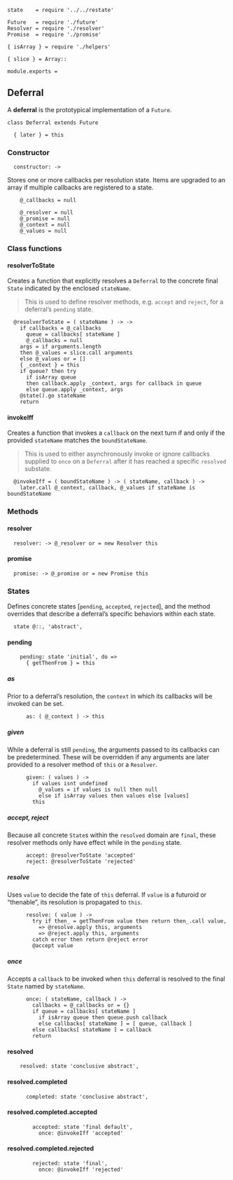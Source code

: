     state    = require '../../restate'

    Future   = require './future'
    Resolver = require './resolver'
    Promise  = require './promise'

    { isArray } = require './helpers'

    { slice } = Array::

    module.exports =



## Deferral

A **deferral** is the prototypical implementation of a `Future`.

    class Deferral extends Future

      { later } = this


### Constructor

      constructor: ->

Stores one or more callbacks per resolution state. Items are upgraded to an
array if multiple callbacks are registered to a state.

        @_callbacks = null

        @_resolver = null
        @_promise = null
        @_context = null
        @_values = null



### Class functions


#### resolverToState

Creates a function that explicitly resolves a `Deferral` to the concrete final
`State` indicated by the enclosed `stateName`.

> This is used to define resolver methods, e.g. `accept` and `reject`, for a
  deferral’s `pending` state.

      @resolverToState = ( stateName ) -> ->
        if callbacks = @_callbacks
          queue = callbacks[ stateName ]
          @_callbacks = null
        args = if arguments.length
        then @_values = slice.call arguments
        else @_values or = []
        { _context } = this
        if queue? then try
          if isArray queue
          then callback.apply _context, args for callback in queue
          else queue.apply _context, args
        @state().go stateName
        return


#### invokeIff

Creates a function that invokes a `callback` on the next turn if and only if
the provided `stateName` matches the `boundStateName`.

> This is used to either asynchronously invoke or ignore callbacks supplied to
  `once` on a `Deferral` after it has reached a specific `resolved` substate.

      @invokeIff = ( boundStateName ) -> ( stateName, callback ) ->
        later.call @_context, callback, @_values if stateName is boundStateName



### Methods


#### resolver

      resolver: -> @_resolver or = new Resolver this


#### promise

      promise: -> @_promise or = new Promise this



### States

Defines concrete states [`pending`, `accepted`, `rejected`], and the method
overrides that describe a deferral’s specific behaviors within each state.

      state @::, 'abstract',


#### pending

        pending: state 'initial', do =>
          { getThenFrom } = this

##### as

Prior to a deferral’s resolution, the `context` in which its callbacks will be
invoked can be set.

          as: ( @_context ) -> this

##### given

While a deferral is still `pending`, the arguments passed to its callbacks can
be predetermined. These will be overridden if any arguments are later provided
to a resolver method of `this` or a `Resolver`.

          given: ( values ) ->
            if values isnt undefined
              @_values = if values is null then null
              else if isArray values then values else [values]
            this

##### accept, reject

Because all concrete `State`s within the `resolved` domain are `final`, these
resolver methods only have effect while in the `pending` state.

          accept: @resolverToState 'accepted'
          reject: @resolverToState 'rejected'

##### resolve

Uses `value` to decide the fate of `this` deferral. If `value` is a futuroid or
“thenable”, its resolution is propagated to `this`.

          resolve: ( value ) ->
            try if then_ = getThenFrom value then return then_.call value,
              => @resolve.apply this, arguments
              => @reject.apply this, arguments
            catch error then return @reject error
            @accept value

##### once

Accepts a `callback` to be invoked when `this` deferral is resolved to the
final `State` named by `stateName`.

          once: ( stateName, callback ) ->
            callbacks = @_callbacks or = {}
            if queue = callbacks[ stateName ]
              if isArray queue then queue.push callback
              else callbacks[ stateName ] = [ queue, callback ]
            else callbacks[ stateName ] = callback
            return


#### resolved

        resolved: state 'conclusive abstract',


#### resolved.completed

          completed: state 'conclusive abstract',


#### resolved.completed.accepted

            accepted: state 'final default',
              once: @invokeIff 'accepted'


#### resolved.completed.rejected

            rejected: state 'final',
              once: @invokeIff 'rejected'
